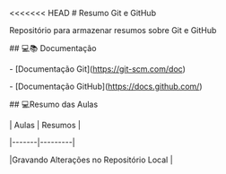 <<<<<<< HEAD
\# Resumo Git e GitHub


Repositório para armazenar resumos sobre Git e GitHub


\## 💻📚 Documentação

\- \[Documentação Git](https://git-scm.com/doc)

\- \[Documentação GitHub](https://docs.github.com/)



\## 💻Resumo das Aulas


| Aulas | Resumos |

|-------|---------|

|Gravando Alterações no Repositório Local |
